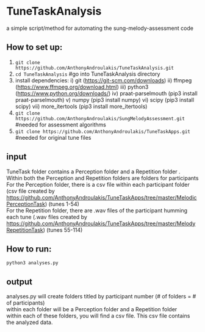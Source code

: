 # TuneTaskAnalysis
a simple script/method for automating the sung-melody-assessment code

## How to set up:
1) `git clone https://github.com/AnthonyAndroulakis/TuneTaskAnalysis.git`
2) `cd TuneTaskAnalysis` #go into TuneTaskAnalysis directory
3) install dependencies:
    i) git (https://git-scm.com/downloads)
    ii) ffmpeg (https://www.ffmpeg.org/download.html)
    iii) python3 (https://www.python.org/downloads/)
    iv) praat-parselmouth (pip3 install praat-parselmouth)
    v) numpy (pip3 install numpy)
    vi) scipy (pip3 install scipy)
    vii) more_itertools (pip3 install more_itertools)
4) `git clone https://github.com/AnthonyAndroulakis/SungMelodyAssessment.git` #needed for assessment algorithms
5) `git clone https://github.com/AnthonyAndroulakis/TuneTaskApps.git` #needed for original tune files

## input
TuneTask folder contains a Perception folder and a Repetition folder .     
Within both the Perception and Repetition folders are folders for participants
For the Perception folder, there is a csv file within each participant folder (csv file created by https://github.com/AnthonyAndroulakis/TuneTaskApps/tree/master/MelodicPerceptionTask) (tunes 1-54)       
For the Repetition folder, there are .wav files of the participant humming each tune (.wav files created by https://github.com/AnthonyAndroulakis/TuneTaskApps/tree/master/MelodyRepetitionTask) (tunes 55-114)      

## How to run:
`python3 analyses.py`       

## output
analyses.py will create folders titled by participant number (# of folders = # of participants)     
within each folder will be a Perception folder and a Repetition folder         
within each of these folders, you will find a csv file. This csv file contains the analyzed data.
